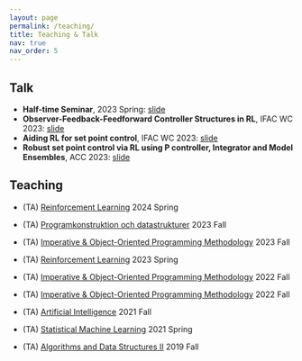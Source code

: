 ```yaml
---
layout: page
permalink: /teaching/
title: Teaching & Talk
nav: true
nav_order: 5
---
```

## Talk
* **Half-time Seminar**, 2023 Spring: [slide](https://drive.google.com/file/d/123i5341U8zbnjSo3_WQEZN50RnKPl6BA/view?usp=share_link)
* **Observer-Feedback-Feedforward Controller Structures in RL**, IFAC WC 2023: [slide](https://drive.google.com/file/d/1FqnKJeT0cRExHQ9LqiBi80jyzZ0G38Ha/view?usp=share_link)
* **Aiding RL for set point control**, IFAC WC 2023: [slide](https://drive.google.com/file/d/1eEeQgcZsTSYxNNpSfLE0FR2lBzUuA8x6/view?usp=share_link)
* **Robust set point control via RL using P controller, Integrator and Model Ensembles**, ACC 2023: [slide](https://drive.google.com/file/d/11JRklMzBkQbL9oWKqEIdYSeZ4qnGZvtb/view?usp=share_link)

## Teaching
* (TA) [Reinforcement Learning](https://www.uu.se/en/study/course?query=1RT747) 2024 Spring 

* (TA) [Programkonstruktion och datastrukturer](https://www.uu.se/utbildning/kursplan?query=47706) 2023 Fall 

* (TA) [Imperative & Object-Oriented Programming Methodology](https://www.uu.se/utbildning/kursplan?query=47707) 2023 Fall

* (TA) [Reinforcement Learning](https://www.uu.se/en/study/course?query=1RT747) 2023 Spring 

* (TA) [Imperative & Object-Oriented Programming Methodology](https://www.uu.se/utbildning/kursplan?query=47706) 2022 Fall 

* (TA) [Imperative & Object-Oriented Programming Methodology](https://www.uu.se/utbildning/kursplan?query=47707) 2022 Fall

* (TA) [Artificial Intelligence](https://www.uu.se/en/study/course?query=1DL340) 2021 Fall

* (TA) [Statistical Machine Learning](https://www.uu.se/en/study/course?query=1RT700) 2021 Spring


* (TA) [Algorithms and Data Structures II](https://www.uu.se/en/study/course?query=1DL231) 2019 Fall
